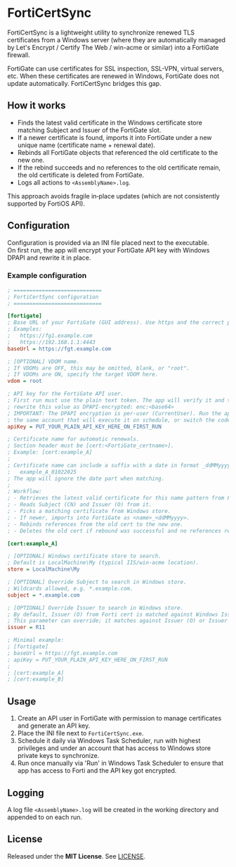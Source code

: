 # FortiCertSync

FortiCertSync is a lightweight utility to synchronize renewed TLS certificates from a Windows server (where they are automatically managed by Let's Encrypt / Certify The Web / win-acme or similar) into a FortiGate firewall.

FortiGate can use certificates for SSL inspection, SSL-VPN, virtual servers, etc. When these certificates are renewed in Windows, FortiGate does not update automatically. FortiCertSync bridges this gap.

## How it works

- Finds the latest valid certificate in the Windows certificate store matching Subject and Issuer of the FortiGate slot.
- If a newer certificate is found, imports it into FortiGate under a new unique name (certificate name + renewal date).
- Rebinds all FortiGate objects that referenced the old certificate to the new one.
- If the rebind succeeds and no references to the old certificate remain, the old certificate is deleted from FortiGate.
- Logs all actions to `<AssemblyName>.log`.

This approach avoids fragile in‑place updates (which are not consistently supported by FortiOS API).

## Configuration

Configuration is provided via an INI file placed next to the executable.  
On first run, the app will encrypt your FortiGate API key with Windows DPAPI and rewrite it in place.

### Example configuration

```ini
; ============================
; FortiCertSync configuration
; ============================

[fortigate]
; Base URL of your FortiGate (GUI address). Use https and the correct port.
; Examples:
;   https://fg1.example.com
;   https://192.168.1.1:4443
baseUrl = https://fgt.example.com

; [OPTIONAL] VDOM name.
; If VDOMs are OFF, this may be omitted, blank, or "root".
; If VDOMs are ON, specify the target VDOM here.
vdom = root

; API key for the FortiGate API user.
; First run must use the plain text token. The app will verify it and then
; rewrite this value as DPAPI-encrypted: enc:<base64>
; IMPORTANT: The DPAPI encryption is per-user (CurrentUser). Run the app under
; the same account that will execute it on schedule, or switch the code to LocalMachine.
apiKey = PUT_YOUR_PLAIN_API_KEY_HERE_ON_FIRST_RUN

; Certificate name for automatic renewals.
; Section header must be [cert:<FortiGate_certname>].
; Example: [cert:example_A]
;
; Certificate name can include a suffix with a date in format _ddMMyyyy:
;   example_A_01022025
; The app will ignore the date part when matching.
;
; Workflow:
; - Retrieves the latest valid certificate for this name pattern from Forti.
; - Reads Subject (CN) and Issuer (O) from it.
; - Picks a matching certificate from Windows store.
; - If newer, imports into FortiGate as <name>_<ddMMyyyy>.
; - Rebinds references from the old cert to the new one.
; - Deletes the old cert if rebound was successful and no references remain.

[cert:example_A]

; [OPTIONAL] Windows certificate store to search.
; Default is LocalMachine\My (typical IIS/win-acme location).
store = LocalMachine\My

; [OPTIONAL] Override Subject to search in Windows store.
; Wildcards allowed, e.g. *.example.com.
subject = *.example.com

; [OPTIONAL] Override Issuer to search in Windows store.
; By default, Issuer (O) from Forti cert is matched against Windows Issuer.
; This parameter can override; it matches against Issuer (O) or Issuer (CN).
issuer = R11

; Minimal example:
; [fortigate]
; baseUrl = https://fgt.example.com
; apiKey = PUT_YOUR_PLAIN_API_KEY_HERE_ON_FIRST_RUN
;
; [cert:example_A]
; [cert:example_B]
```

## Usage

1. Create an API user in FortiGate with permission to manage certificates and generate an API key.
2. Place the INI file next to `FortiCertSync.exe`.
3. Schedule it daily via Windows Task Scheduler, run with highest privileges and under an account that has access to Windows store private keys to synchronize.
4. Run once manually via 'Run' in Windows Task Scheduler to ensure that app has access to Forti and the API key got encrypted. 

## Logging

A log file `<AssemblyName>.log` will be created in the working directory and appended to on each run.

## License

Released under the **MIT License**. See [LICENSE](LICENSE).


